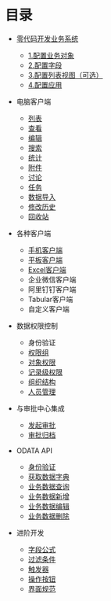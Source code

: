 # 目录

- [零代码开发业务系统](README.md)
	- [1.配置业务对象](object.md)
	- [2.配置字段](object_field.md)
	- [3.配置列表视图（可选）](object_listview.md)
	- [4.配置应用](app.md)

- 电脑客户端
	- [列表](record_list.md)
	- [查看](record_view.md)
	- [编辑](record_edit.md)
	- [搜索](record_search.md)
	- [统计](reports.md)
	- [附件](record_attachment.md)
	- [讨论](record_chatter.md)
	- [任务](record_tasks.md)
	- [数据导入](record_import.md)
	- [修改历史](record_history.md)
	- [回收站](record_trash.md)

- 各种客户端
	- [手机客户端](app_mobile.md)
	- [平板客户端](app_ipad.md)
	- [Excel客户端](app_excel.md)
	- 企业微信客户端
	- 阿里钉钉客户端
	- Tabular客户端
	- 自定义客户端

- 数据权限控制
	- 身份验证
	- [权限组](permission_set.md)
	- [对象权限](object_permission.md)
	- [记录级权限](permission_share.md)
	- [组织结构](organization.md)
	- [人员管理](space_user.md)

- 与审批中心集成
	- [发起审批](workflow_submit.md)
	- [审批归档](workflow_archive.md)

- ODATA API
	- [身份验证](odata_auth.md)
	- [获取数据字典](odata_metadata.md)
	- [业务数据查询](odata_query.md)
	- [业务数据新增](odata_add.md)
	- [业务数据编辑](odata_edit.md)
	- [业务数据删除](odata_delete.md)

- 进阶开发
	- [字段公式](object_field_formula.md)
	- [过滤条件](object_filter.md)
	- [触发器](object_trigger.md)
	- [操作按钮](object_action.md)
	- [界面规范](https://www.lightningdesignsystem.com/guidelines/overview/)


